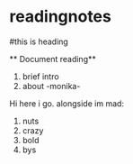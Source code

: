 # readingnotes
#this is heading

** Document reading**

1. brief intro 
2. about
-monika-

Hi here i go.
alongside im mad:
1. nuts
2. crazy
3. bold
4. bys

